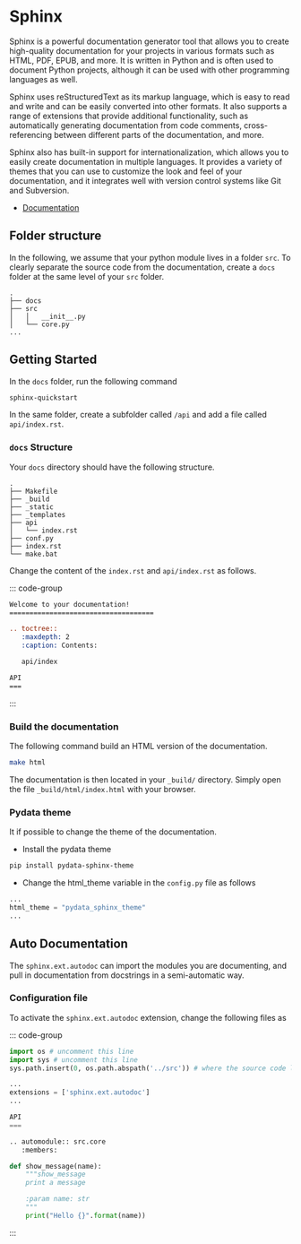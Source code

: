 # Sphinx

Sphinx is a powerful documentation generator tool that allows you to create high-quality documentation for your projects in various formats such as HTML, PDF, EPUB, and more. It is written in Python and is often used to document Python projects, although it can be used with other programming languages as well.

Sphinx uses reStructuredText as its markup language, which is easy to read and write and can be easily converted into other formats. It also supports a range of extensions that provide additional functionality, such as automatically generating documentation from code comments, cross-referencing between different parts of the documentation, and more.

Sphinx also has built-in support for internationalization, which allows you to easily create documentation in multiple languages. It provides a variety of themes that you can use to customize the look and feel of your documentation, and it integrates well with version control systems like Git and Subversion.
* [Documentation](https://www.sphinx-doc.org/en/master/)


## Folder structure

In the following, we assume that your python module lives in a folder `src`. To clearly separate the source code from the documentation, create a `docs` folder at the same level of your `src` folder.

```
.
├── docs
├── src
│   │   __init__.py
│   └── core.py
...
```


## Getting Started

In the `docs` folder, run the following command

```bash 
sphinx-quickstart
```

In the same folder, create a subfolder called `/api` and add a file called `api/index.rst`. 

### `docs` Structure

Your `docs` directory should have the following structure.

```
.
├── Makefile
├── _build
├── _static
├── _templates
├── api
│   └── index.rst
├── conf.py
├── index.rst
└── make.bat
```

Change the content of the `index.rst` and `api/index.rst` as follows.

::: code-group
```rst [index.rst]
Welcome to your documentation!
====================================

.. toctree::
   :maxdepth: 2
   :caption: Contents:

   api/index

```

```rst [api/index.rst]
API
===

```
:::


### Build the documentation

The following command build an HTML version of the documentation.

```bash 
make html
```

The documentation is then located in your `_build/` directory. Simply open the file `_build/html/index.html` with your browser.

### Pydata theme

It if possible to change the theme of the documentation.

* Install the pydata theme

``` bash
pip install pydata-sphinx-theme
```

* Change the html_theme variable in the `config.py` file as follows

```python
...
html_theme = "pydata_sphinx_theme"
...
```

## Auto Documentation 

The `sphinx.ext.autodoc` can import the modules you are documenting, and pull in documentation from docstrings in a semi-automatic way.

### Configuration file 

To activate the `sphinx.ext.autodoc` extension, change the following files as


::: code-group
```python [docs/conf.py]
import os # uncomment this line
import sys # uncomment this line
sys.path.insert(0, os.path.abspath('../src')) # where the source code lives

...
extensions = ['sphinx.ext.autodoc']
...
```

```python [docs/api/index.rst]
API
===

.. automodule:: src.core
   :members:

```

```python [src/core.py]
def show_message(name):
    """show_message
    print a message

    :param name: str 
    """
    print("Hello {}".format(name))

```
:::
